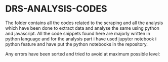 # DRS-ANALYSIS-CODES
The folder contains all the codes related to the scraping and all the analysis which have been done to extract data and analyse the same using python and javascript.
All the code snippets found here are majorly written in python language and for the analysis part i have used jupyter notebook i python feature and have put the python notebooks in the repository.

Any errors have been sorted and tried to avoid at maximum possible level:
